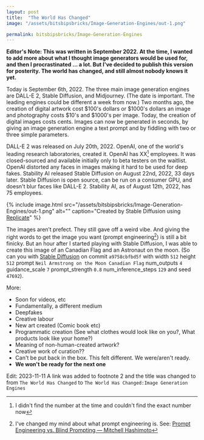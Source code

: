```yaml
---
layout: post
title:  "The World Has Changed"
image: "/assets/bitsbipsbricks/Image-Generation-Engines/out-1.png"

permalink: bitsbipsbricks/Image-Generation-Engines
---
```


**Editor's Note: This was written in September 2022. At the time, I wanted to add more about what I thought image generators would be used for, and then I procrastinated ... a lot. But I've decided to publish this version for posterity. The world has changed, and still almost nobody knows it yet.**

Today is September 6th, 2022. The three main image generation engines are DALL-E 2, Stable Diffusion, and Midjourney. (The date is important. The leading engines could be different a week from now.) Two months ago, the creation of digital artwork cost $100's dollars or $1000's dollars an image and photography costs $10's and $1000's per image. Today, the creation of digital images costs cents. Images can now be generated in seconds, by giving an image generation engine a text prompt and by fiddling with two or three simple parameters.

DALL-E 2 was released on July 20th, 2022. OpenAI, one of the world's leading research laboratories, created it. OpenAI has XX[^1] employees. It was closed-sourced and available initially only to beta testers on the waitlist. OpenAI distorted any faces in images making it hard to be used for deep fakes. Stability AI released Stable Diffusion on August 22nd, 2022, 33 days later. Stable Diffusion is open source, can be run on a consumer GPU, and doesn't blur faces like DALL-E 2. Stability AI, as of August 12th, 2022, has 75 employees.


{% include image.html 
   src="/assets/bitsbipsbricks/Image-Generation-Engines/out-1.png" 
   alt="" 
   caption="Created by Stable Diffusion using [Replicate](https://replicate.com/p/xipb7ajpnretfmu42z3yxnhwuu)" 
%}



The images aren’t prefect. They still gave off a weird vibe. And giving the right words to get the image you want (prompt engineering[^2]) is still a bit finicky. But an hour after I started playing with Stable Diffusion, I was able to create this image of an Canadian Flag and an Astronaut on the moon. (So can you with [Stable Diffusion](https://replicate.com/p/xipb7ajpnretfmu42z3yxnhwuu) on commit `a9758cbfbd5f` with width `512` height `512` prompt `Neil Armstrong on the Moon Canadian Flag` num_outputs `4` guidance_scale `7` prompt_strength `0.8` num_inference_steps `129` and seed `47692`).

More:
- Soon for videos, etc
- Fundamentally, a different medium
- Deepfakes
- Creative labour
- New art created (Comic book etc)
- Programmatic creation (See what clothes would look like on you?, What products look like your home?)
- Meaning of non-human-created artwork?
- Creative work of curation??
- Can't be put back in the box. This felt different. We were/aren't ready.
- **We won't be ready for the next one**

[^1]: I didn't find the number at the time and couldn't find the exact number now
[^2]: I've changed my mind about what prompt engineering is. See: [Prompt Engineering vs. Blind Prompting — Mitchell Hashimoto](https://mitchellh.com/writing/prompt-engineering-vs-blind-prompting)

Edit: 2023-11-11 A link was added to footnote 2 and the title was changed to from `The World Has Changed` to `The World Has Changed:Image Generation Engines`